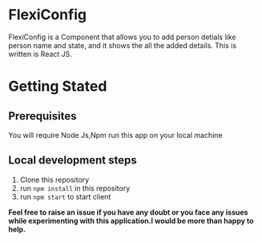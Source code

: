 # FlexiConfig
FlexiConfig is a Component that allows you to add person detials like person name and state, and it shows the all the added details. This is written is React JS.

# Getting Stated

## Prerequisites
You will require Node Js,Npm run this app on your local machine

## Local development steps
1. Clone this repository
2. run `npm install` in this repository
3. run `npm start` to start client


**Feel free to raise an issue if you have any doubt or you face any issues while experimenting with this application.I would be more than happy to help.**
